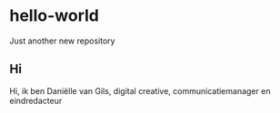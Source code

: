 # hello-world
Just another new repository

## Hi
Hi, ik ben Daniëlle van Gils, digital creative, communicatiemanager en eindredacteur
